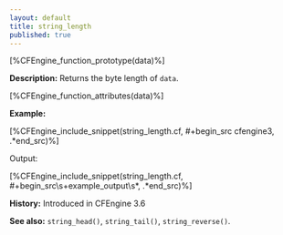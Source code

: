 ```yaml
---
layout: default
title: string_length
published: true
---
```


[%CFEngine_function_prototype(data)%]

**Description:** Returns the byte length of `data`.

[%CFEngine_function_attributes(data)%]

**Example:**

[%CFEngine_include_snippet(string_length.cf, #\+begin_src cfengine3, .*end_src)%]

Output:

[%CFEngine_include_snippet(string_length.cf, #\+begin_src\s+example_output\s*, .*end_src)%]

**History:** Introduced in CFEngine 3.6

**See also:** `string_head()`, `string_tail()`, `string_reverse()`.
